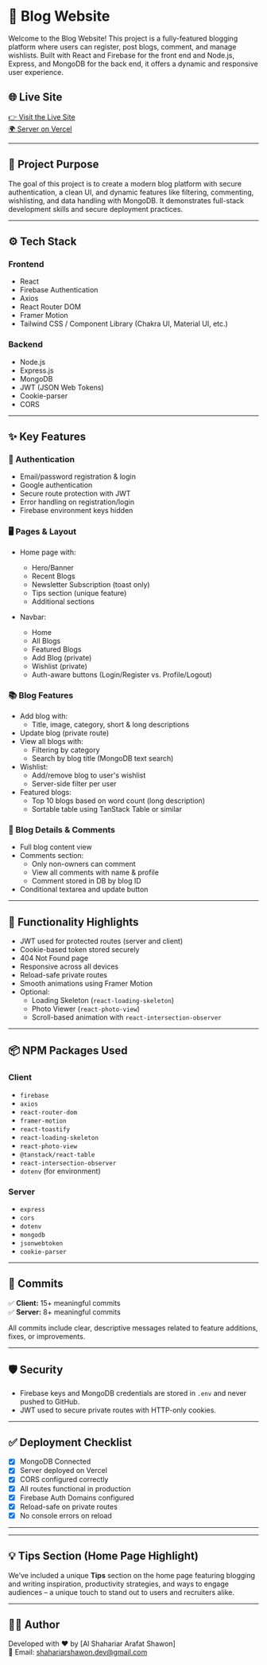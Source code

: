 # 📝 Blog Website

Welcome to the Blog Website! This project is a fully-featured blogging platform where users can register, post blogs, comment, and manage wishlists. Built with React and Firebase for the front end and Node.js, Express, and MongoDB for the back end, it offers a dynamic and responsive user experience.

## 🌐 Live Site

[👉 Visit the Live Site](https://blog-site-c0adb.web.app/)  
[🌍 Server on Vercel](https://blog-server-khaki-eta.vercel.app/)

---

## 🎯 Project Purpose

The goal of this project is to create a modern blog platform with secure authentication, a clean UI, and dynamic features like filtering, commenting, wishlisting, and data handling with MongoDB. It demonstrates full-stack development skills and secure deployment practices.

---

## ⚙️ Tech Stack

### Frontend
- React
- Firebase Authentication
- Axios
- React Router DOM
- Framer Motion
- Tailwind CSS / Component Library (Chakra UI, Material UI, etc.)

### Backend
- Node.js
- Express.js
- MongoDB
- JWT (JSON Web Tokens)
- Cookie-parser
- CORS

---

## ✨ Key Features

### 🔐 Authentication
- Email/password registration & login
- Google authentication
- Secure route protection with JWT
- Error handling on registration/login
- Firebase environment keys hidden

### 🖥️ Pages & Layout
- Home page with:
  - Hero/Banner
  - Recent Blogs
  - Newsletter Subscription (toast only)
  - Tips section (unique feature)
  - Additional sections

- Navbar:
  - Home
  - All Blogs
  - Featured Blogs
  - Add Blog (private)
  - Wishlist (private)
  - Auth-aware buttons (Login/Register vs. Profile/Logout)

### 📚 Blog Features
- Add blog with:
  - Title, image, category, short & long descriptions
- Update blog (private route)
- View all blogs with:
  - Filtering by category
  - Search by blog title (MongoDB text search)
- Wishlist:
  - Add/remove blog to user's wishlist
  - Server-side filter per user
- Featured blogs:
  - Top 10 blogs based on word count (long description)
  - Sortable table using TanStack Table or similar

### 💬 Blog Details & Comments
- Full blog content view
- Comments section:
  - Only non-owners can comment
  - View all comments with name & profile
  - Comment stored in DB by blog ID
- Conditional textarea and update button

---

## 🔧 Functionality Highlights

- JWT used for protected routes (server and client)
- Cookie-based token stored securely
- 404 Not Found page
- Responsive across all devices
- Reload-safe private routes
- Smooth animations using Framer Motion
- Optional:
  - Loading Skeleton (`react-loading-skeleton`)
  - Photo Viewer (`react-photo-view`)
  - Scroll-based animation with `react-intersection-observer`

---

## 📦 NPM Packages Used

### Client
- `firebase`
- `axios`
- `react-router-dom`
- `framer-motion`
- `react-toastify`
- `react-loading-skeleton`
- `react-photo-view`
- `@tanstack/react-table`
- `react-intersection-observer`
- `dotenv` (for environment)

### Server
- `express`
- `cors`
- `dotenv`
- `mongodb`
- `jsonwebtoken`
- `cookie-parser`

---

## 🧾 Commits

✅ **Client:** 15+ meaningful commits  
✅ **Server:** 8+ meaningful commits

All commits include clear, descriptive messages related to feature additions, fixes, or improvements.

---

## 🛡️ Security

- Firebase keys and MongoDB credentials are stored in `.env` and never pushed to GitHub.
- JWT used to secure private routes with HTTP-only cookies.

---

## ✅ Deployment Checklist

- [x] MongoDB Connected
- [x] Server deployed on Vercel
- [x] CORS configured correctly
- [x] All routes functional in production
- [x] Firebase Auth Domains configured
- [x] Reload-safe on private routes
- [x] No console errors on reload

---

<!-- ## 📁 Repositories

- **Client GitHub:** [Your Client Repo](https://github.com/your-username/client-repo)
- **Server GitHub:** [Your Server Repo](https://github.com/your-username/server-repo) -->

---

## 💡 Tips Section (Home Page Highlight)

We’ve included a unique **Tips** section on the home page featuring blogging and writing inspiration, productivity strategies, and ways to engage audiences – a unique touch to stand out to users and recruiters alike.

---

## 🧑‍💻 Author

Developed with ❤️ by [Al Shahariar Arafat Shawon]  
📧 Email: shahariarshawon.dev@gmail.com
